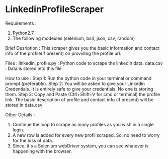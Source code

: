 # LinkedinProfileScraper

Requirements :
1. Python2.7
2. The following modeules (selenium, bs4, json, csv, random)

Brief Desription :
This scraper gives you the basic information and contact info of the profile(if present) on providing the profile url.

Files :
linkedin_profile.py    : Python code to scrape the linkedin data.
data.csv               : Data is stored into this file

How to use :
Step 1: 
Run the python code in your terminal or command prompt (preferably).
Step 2: 
You will be asked to give your Linkedin Credentials. It is entirely safe to give your credentials. No one is storing them.
Step 3:
Copy and Paste (Ctrl+Shift+V for cmd or terminal) the profile link.
The basic description of profile and contact info (if present) will be stored in data.csv

Other Details :
1. Continue the loop to scrape as many profiles as you wish in a single login.
2. A new row is added for every new profil scraped. So, no need to worry for the loss of data.
3. Since, it's a Selenium webDriver system, you can see whatever is happening with the browser.
